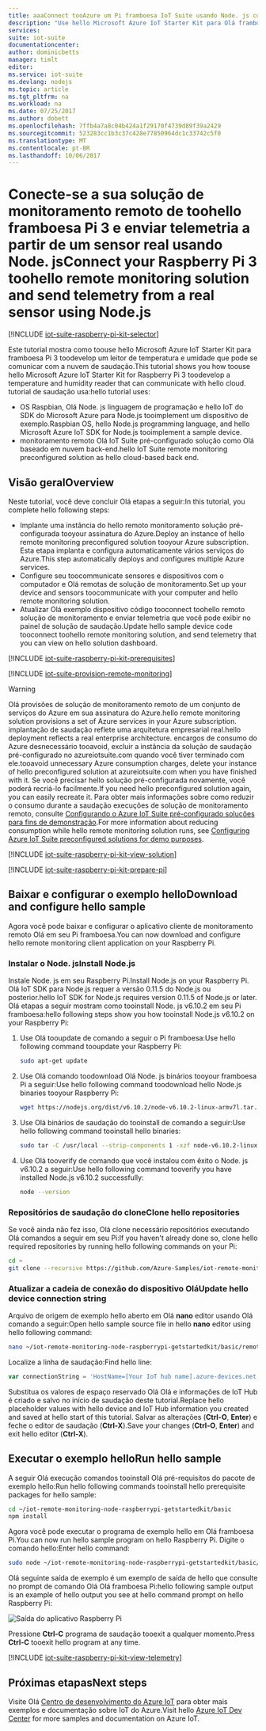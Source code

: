 ```yaml
---
title: aaaConnect tooAzure um Pi framboesa IoT Suite usando Node. js com sensores reais | Microsoft Docs
description: "Use hello Microsoft Azure IoT Starter Kit para Olá framboesa Pi 3 e o Azure IoT Suite. Use tooconnect Node. js sua solução de monitoramento remoto de toohello framboesa Pi, enviar telemetria de sensores toohello nuvem e responder toomethods invocada a partir do painel de solução de saudação."
services: 
suite: iot-suite
documentationcenter: 
author: dominicbetts
manager: timlt
editor: 
ms.service: iot-suite
ms.devlang: nodejs
ms.topic: article
ms.tgt_pltfrm: na
ms.workload: na
ms.date: 07/25/2017
ms.author: dobett
ms.openlocfilehash: 7ffb4a7a8c04b424a1f29170f4739d89f39a2429
ms.sourcegitcommit: 523283cc1b3c37c428e77850964dc1c33742c5f0
ms.translationtype: MT
ms.contentlocale: pt-BR
ms.lasthandoff: 10/06/2017
---
```

# <a name="connect-your-raspberry-pi-3-toohello-remote-monitoring-solution-and-send-telemetry-from-a-real-sensor-using-nodejs"></a><span data-ttu-id="f7df8-104">Conecte-se a sua solução de monitoramento remoto de toohello framboesa Pi 3 e enviar telemetria a partir de um sensor real usando Node. js</span><span class="sxs-lookup"><span data-stu-id="f7df8-104">Connect your Raspberry Pi 3 toohello remote monitoring solution and send telemetry from a real sensor using Node.js</span></span>

[!INCLUDE [iot-suite-raspberry-pi-kit-selector](../../includes/iot-suite-raspberry-pi-kit-selector.md)]

<span data-ttu-id="f7df8-105">Este tutorial mostra como toouse hello Microsoft Azure IoT Starter Kit para framboesa Pi 3 toodevelop um leitor de temperatura e umidade que pode se comunicar com a nuvem de saudação.</span><span class="sxs-lookup"><span data-stu-id="f7df8-105">This tutorial shows you how toouse hello Microsoft Azure IoT Starter Kit for Raspberry Pi 3 toodevelop a temperature and humidity reader that can communicate with hello cloud.</span></span> <span data-ttu-id="f7df8-106">tutorial de saudação usa:</span><span class="sxs-lookup"><span data-stu-id="f7df8-106">hello tutorial uses:</span></span>

- <span data-ttu-id="f7df8-107">OS Raspbian, Olá Node. js linguagem de programação e hello IoT do SDK do Microsoft Azure para Node.js tooimplement um dispositivo de exemplo.</span><span class="sxs-lookup"><span data-stu-id="f7df8-107">Raspbian OS, hello Node.js programming language, and hello Microsoft Azure IoT SDK for Node.js tooimplement a sample device.</span></span>
- <span data-ttu-id="f7df8-108">monitoramento remoto Olá IoT Suite pré-configurado solução como Olá baseado em nuvem back-end.</span><span class="sxs-lookup"><span data-stu-id="f7df8-108">hello IoT Suite remote monitoring preconfigured solution as hello cloud-based back end.</span></span>

## <a name="overview"></a><span data-ttu-id="f7df8-109">Visão geral</span><span class="sxs-lookup"><span data-stu-id="f7df8-109">Overview</span></span>

<span data-ttu-id="f7df8-110">Neste tutorial, você deve concluir Olá etapas a seguir:</span><span class="sxs-lookup"><span data-stu-id="f7df8-110">In this tutorial, you complete hello following steps:</span></span>

- <span data-ttu-id="f7df8-111">Implante uma instância do hello remoto monitoramento solução pré-configurada tooyour assinatura do Azure.</span><span class="sxs-lookup"><span data-stu-id="f7df8-111">Deploy an instance of hello remote monitoring preconfigured solution tooyour Azure subscription.</span></span> <span data-ttu-id="f7df8-112">Esta etapa implanta e configura automaticamente vários serviços do Azure.</span><span class="sxs-lookup"><span data-stu-id="f7df8-112">This step automatically deploys and configures multiple Azure services.</span></span>
- <span data-ttu-id="f7df8-113">Configure seu toocommunicate sensores e dispositivos com o computador e Olá remotas de solução de monitoramento.</span><span class="sxs-lookup"><span data-stu-id="f7df8-113">Set up your device and sensors toocommunicate with your computer and hello remote monitoring solution.</span></span>
- <span data-ttu-id="f7df8-114">Atualizar Olá exemplo dispositivo código tooconnect toohello remoto solução de monitoramento e enviar telemetria que você pode exibir no painel de solução de saudação.</span><span class="sxs-lookup"><span data-stu-id="f7df8-114">Update hello sample device code tooconnect toohello remote monitoring solution, and send telemetry that you can view on hello solution dashboard.</span></span>

[!INCLUDE [iot-suite-raspberry-pi-kit-prerequisites](../../includes/iot-suite-raspberry-pi-kit-prerequisites.md)]

[!INCLUDE [iot-suite-provision-remote-monitoring](../../includes/iot-suite-provision-remote-monitoring.md)]

> [!WARNING]
> <span data-ttu-id="f7df8-115">Olá provisões de solução de monitoramento remoto de um conjunto de serviços do Azure em sua assinatura do Azure.</span><span class="sxs-lookup"><span data-stu-id="f7df8-115">hello remote monitoring solution provisions a set of Azure services in your Azure subscription.</span></span> <span data-ttu-id="f7df8-116">implantação de saudação reflete uma arquitetura empresarial real.</span><span class="sxs-lookup"><span data-stu-id="f7df8-116">hello deployment reflects a real enterprise architecture.</span></span> <span data-ttu-id="f7df8-117">encargos de consumo do Azure desnecessário tooavoid, excluir a instância da solução de saudação pré-configurado no azureiotsuite.com quando você tiver terminado com ele.</span><span class="sxs-lookup"><span data-stu-id="f7df8-117">tooavoid unnecessary Azure consumption charges, delete your instance of hello preconfigured solution at azureiotsuite.com when you have finished with it.</span></span> <span data-ttu-id="f7df8-118">Se você precisar hello solução pré-configurada novamente, você poderá recriá-lo facilmente.</span><span class="sxs-lookup"><span data-stu-id="f7df8-118">If you need hello preconfigured solution again, you can easily recreate it.</span></span> <span data-ttu-id="f7df8-119">Para obter mais informações sobre como reduzir o consumo durante a saudação execuções de solução de monitoramento remoto, consulte [Configurando o Azure IoT Suite pré-configurado soluções para fins de demonstração][lnk-demo-config].</span><span class="sxs-lookup"><span data-stu-id="f7df8-119">For more information about reducing consumption while hello remote monitoring solution runs, see [Configuring Azure IoT Suite preconfigured solutions for demo purposes][lnk-demo-config].</span></span>

[!INCLUDE [iot-suite-raspberry-pi-kit-view-solution](../../includes/iot-suite-raspberry-pi-kit-view-solution.md)]

[!INCLUDE [iot-suite-raspberry-pi-kit-prepare-pi](../../includes/iot-suite-raspberry-pi-kit-prepare-pi.md)]

## <a name="download-and-configure-hello-sample"></a><span data-ttu-id="f7df8-120">Baixar e configurar o exemplo hello</span><span class="sxs-lookup"><span data-stu-id="f7df8-120">Download and configure hello sample</span></span>

<span data-ttu-id="f7df8-121">Agora você pode baixar e configurar o aplicativo cliente de monitoramento remoto Olá em seu Pi framboesa.</span><span class="sxs-lookup"><span data-stu-id="f7df8-121">You can now download and configure hello remote monitoring client application on your Raspberry Pi.</span></span>

### <a name="install-nodejs"></a><span data-ttu-id="f7df8-122">Instalar o Node. js</span><span class="sxs-lookup"><span data-stu-id="f7df8-122">Install Node.js</span></span>

<span data-ttu-id="f7df8-123">Instale Node. js em seu Raspberry Pi.</span><span class="sxs-lookup"><span data-stu-id="f7df8-123">Install Node.js on your Raspberry Pi.</span></span> <span data-ttu-id="f7df8-124">Olá IoT SDK para Node.js requer a versão 0.11.5 do Node.js ou posterior.</span><span class="sxs-lookup"><span data-stu-id="f7df8-124">hello IoT SDK for Node.js requires version 0.11.5 of Node.js or later.</span></span> <span data-ttu-id="f7df8-125">Olá etapas a seguir mostram como tooinstall Node. js v6.10.2 em seu Pi framboesa:</span><span class="sxs-lookup"><span data-stu-id="f7df8-125">hello following steps show you how tooinstall Node.js v6.10.2 on your Raspberry Pi:</span></span>

1. <span data-ttu-id="f7df8-126">Use Olá tooupdate de comando a seguir o Pi framboesa:</span><span class="sxs-lookup"><span data-stu-id="f7df8-126">Use hello following command tooupdate your Raspberry Pi:</span></span>

    ```sh
    sudo apt-get update
    ```

1. <span data-ttu-id="f7df8-127">Use Olá comando toodownload Olá Node. js binários tooyour framboesa Pi a seguir:</span><span class="sxs-lookup"><span data-stu-id="f7df8-127">Use hello following command toodownload hello Node.js binaries tooyour Raspberry Pi:</span></span>

    ```sh
    wget https://nodejs.org/dist/v6.10.2/node-v6.10.2-linux-armv7l.tar.gz
    ```

1. <span data-ttu-id="f7df8-128">Use Olá binários de saudação do tooinstall de comando a seguir:</span><span class="sxs-lookup"><span data-stu-id="f7df8-128">Use hello following command tooinstall hello binaries:</span></span>

    ```sh
    sudo tar -C /usr/local --strip-components 1 -xzf node-v6.10.2-linux-armv7l.tar.gz
    ```

1. <span data-ttu-id="f7df8-129">Use Olá tooverify de comando que você instalou com êxito o Node. js v6.10.2 a seguir:</span><span class="sxs-lookup"><span data-stu-id="f7df8-129">Use hello following command tooverify you have installed Node.js v6.10.2 successfully:</span></span>

    ```sh
    node --version
    ```

### <a name="clone-hello-repositories"></a><span data-ttu-id="f7df8-130">Repositórios de saudação do clone</span><span class="sxs-lookup"><span data-stu-id="f7df8-130">Clone hello repositories</span></span>

<span data-ttu-id="f7df8-131">Se você ainda não fez isso, Olá clone necessário repositórios executando Olá comandos a seguir em seu Pi:</span><span class="sxs-lookup"><span data-stu-id="f7df8-131">If you haven't already done so, clone hello required repositories by running hello following commands on your Pi:</span></span>

```sh
cd ~
git clone --recursive https://github.com/Azure-Samples/iot-remote-monitoring-node-raspberrypi-getstartedkit.git`
```

### <a name="update-hello-device-connection-string"></a><span data-ttu-id="f7df8-132">Atualizar a cadeia de conexão do dispositivo Olá</span><span class="sxs-lookup"><span data-stu-id="f7df8-132">Update hello device connection string</span></span>

<span data-ttu-id="f7df8-133">Arquivo de origem de exemplo hello aberto em Olá **nano** editor usando Olá comando a seguir:</span><span class="sxs-lookup"><span data-stu-id="f7df8-133">Open hello sample source file in hello **nano** editor using hello following command:</span></span>

```sh
nano ~/iot-remote-monitoring-node-raspberrypi-getstartedkit/basic/remote_monitoring.js
```

<span data-ttu-id="f7df8-134">Localize a linha de saudação:</span><span class="sxs-lookup"><span data-stu-id="f7df8-134">Find hello line:</span></span>

```javascript
var connectionString = 'HostName=[Your IoT hub name].azure-devices.net;DeviceId=[Your device id];SharedAccessKey=[Your device key]';
```

<span data-ttu-id="f7df8-135">Substitua os valores de espaço reservado Olá Olá e informações de IoT Hub é criado e salvo no início de saudação deste tutorial.</span><span class="sxs-lookup"><span data-stu-id="f7df8-135">Replace hello placeholder values with hello device and IoT Hub information you created and saved at hello start of this tutorial.</span></span> <span data-ttu-id="f7df8-136">Salvar as alterações (**Ctrl-O**, **Enter**) e feche o editor de saudação (**Ctrl-X**).</span><span class="sxs-lookup"><span data-stu-id="f7df8-136">Save your changes (**Ctrl-O**, **Enter**) and exit hello editor (**Ctrl-X**).</span></span>

## <a name="run-hello-sample"></a><span data-ttu-id="f7df8-137">Executar o exemplo hello</span><span class="sxs-lookup"><span data-stu-id="f7df8-137">Run hello sample</span></span>

<span data-ttu-id="f7df8-138">A seguir Olá execução comandos tooinstall Olá pré-requisitos do pacote de exemplo hello:</span><span class="sxs-lookup"><span data-stu-id="f7df8-138">Run hello following commands tooinstall hello prerequisite packages for hello sample:</span></span>

```sh
cd ~/iot-remote-monitoring-node-raspberrypi-getstartedkit/basic
npm install
```

<span data-ttu-id="f7df8-139">Agora você pode executar o programa de exemplo hello em Olá framboesa Pi.</span><span class="sxs-lookup"><span data-stu-id="f7df8-139">You can now run hello sample program on hello Raspberry Pi.</span></span> <span data-ttu-id="f7df8-140">Digite o comando hello:</span><span class="sxs-lookup"><span data-stu-id="f7df8-140">Enter hello command:</span></span>

```sh
sudo node ~/iot-remote-monitoring-node-raspberrypi-getstartedkit/basic/remote_monitoring.js
```

<span data-ttu-id="f7df8-141">Olá seguinte saída de exemplo é um exemplo de saída de hello que consulte no prompt de comando Olá Olá framboesa Pi:</span><span class="sxs-lookup"><span data-stu-id="f7df8-141">hello following sample output is an example of hello output you see at hello command prompt on hello Raspberry Pi:</span></span>

![Saída do aplicativo Raspberry Pi][img-raspberry-output]

<span data-ttu-id="f7df8-143">Pressione **Ctrl-C** programa de saudação tooexit a qualquer momento.</span><span class="sxs-lookup"><span data-stu-id="f7df8-143">Press **Ctrl-C** tooexit hello program at any time.</span></span>

[!INCLUDE [iot-suite-raspberry-pi-kit-view-telemetry](../../includes/iot-suite-raspberry-pi-kit-view-telemetry.md)]

## <a name="next-steps"></a><span data-ttu-id="f7df8-144">Próximas etapas</span><span class="sxs-lookup"><span data-stu-id="f7df8-144">Next steps</span></span>

<span data-ttu-id="f7df8-145">Visite Olá [Centro de desenvolvimento do Azure IoT](https://azure.microsoft.com/develop/iot/) para obter mais exemplos e documentação sobre IoT do Azure.</span><span class="sxs-lookup"><span data-stu-id="f7df8-145">Visit hello [Azure IoT Dev Center](https://azure.microsoft.com/develop/iot/) for more samples and documentation on Azure IoT.</span></span>

[img-raspberry-output]: ./media/iot-suite-raspberry-pi-kit-node-get-started-basic/app-output.png

[lnk-demo-config]: https://github.com/Azure/azure-iot-remote-monitoring/blob/master/Docs/configure-preconfigured-demo.md
